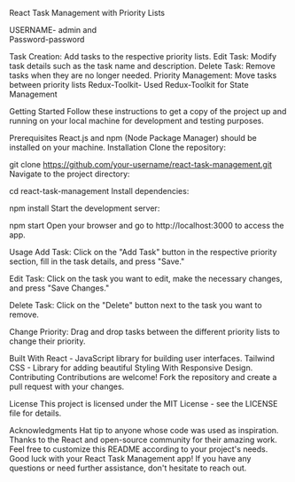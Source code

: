 React Task Management with Priority Lists

USERNAME- admin and  
Password-password 

Task Creation: Add tasks to the respective priority lists.
Edit Task: Modify task details such as the task name and description.
Delete Task: Remove tasks when they are no longer needed.
Priority Management: Move tasks between priority lists
Redux-Toolkit- Used Redux-Toolkit for State Management


Getting Started
Follow these instructions to get a copy of the project up and running on your local machine for development and testing purposes.

Prerequisites
React.js and npm (Node Package Manager) should be installed on your machine.
Installation
Clone the repository:

git clone https://github.com/your-username/react-task-management.git
Navigate to the project directory:

cd react-task-management
Install dependencies:

npm install
Start the development server:

npm start
Open your browser and go to http://localhost:3000 to access the app.

Usage
Add Task: Click on the "Add Task" button in the respective priority section, fill in the task details, and press "Save."

Edit Task: Click on the task you want to edit, make the necessary changes, and press "Save Changes."

Delete Task: Click on the "Delete" button next to the task you want to remove.

Change Priority: Drag and drop tasks between the different priority lists to change their priority.

Built With
React - JavaScript library for building user interfaces.
Tailwind CSS - Library for adding beautiful Styling With Responsive Design.
Contributing
Contributions are welcome! Fork the repository and create a pull request with your changes.

License
This project is licensed under the MIT License - see the LICENSE file for details.

Acknowledgments
Hat tip to anyone whose code was used as inspiration.
Thanks to the React and open-source community for their amazing work.
Feel free to customize this README according to your project's needs. Good luck with your React Task Management app! If you have any questions or need further assistance, don't hesitate to reach out.

